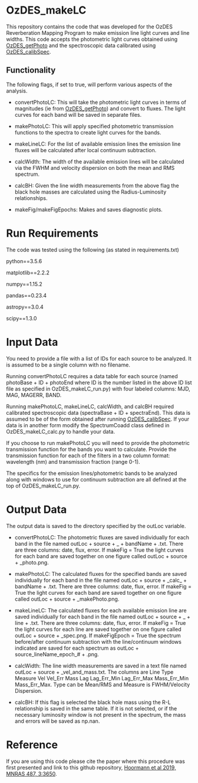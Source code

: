 # OzDES_makeLC
This repository contains the code that was developed for the OzDES
Reverberation Mapping Program to make emission line light curves and
line widths.  This code accepts the photometric light curves obtained
using [OzDES_getPhoto](https://github.com/jhoormann/OzDES_getPhoto) and
the spectroscopic data calibrated using
[OzDES_calibSpec](https://github.com/jhoormann/OzDES_calibSpec).

## Functionality
The following flags, if set to true, will perform various aspects of the
analysis.
* convertPhotoLC: This will take the photometric light curves in terms
of magnitudes (ie from
 [OzDES_getPhoto](https://github.com/jhoormann/OzDES_getPhoto)) and
 convert to fluxes.  The light curves for each band will be saved in
 separate files.

 * makePhotoLC: This will apply specified photometric transmission
 functions to the spectra to create light curves for the bands.

 * makeLineLC: For the list of available emission lines the emission
 line fluxes will be calculated after local continuum subtraction.

 * calcWidth:  The width of the available emission lines will be
 calculated via the FWHM and velocity dispersion on both the mean
 and RMS spectrum.

 * calcBH: Given the line width measurements from the above flag the
 black hole masses are calculated using the Radius-Luminosity
 relationships.

 * makeFig/makeFigEpochs:  Makes and saves diagnostic plots.

# Run Requirements
The code was tested using the following (as stated in requirements.txt)

python==3.5.6

matplotlib==2.2.2

numpy==1.15.2

pandas==0.23.4

astropy==3.0.4

scipy==1.3.0

# Input Data
You need to provide a file with a list of IDs for each source to be
analyzed.  It is assumed to be a single column with no filename.

Running convertPhotoLC requires a data table for each source (named
photoBase + ID + photoEnd where ID is the number listed in
the above ID list file as specified in OzDES_makeLC_run.py)
with four labeled columns: MJD, MAG, MAGERR, BAND.

Running makePhotoLC, makeLineLC, calcWidth, and calcBH required
calibrated spectroscopic data (spectraBase + ID + spectraEnd).  This
data is assumed to be of the form obtained after running
[OzDES_calibSpec](https://github.com/jhoormann/OzDES_calibSpec).  If
your data is in another form modify the SpectrumCoadd class defined in
OzDES_makeLC_calc.py to handle your data.

If you choose to run makePhotoLC you will need to provide the
photometric transmission function for the bands you want to calculate.
Provide the transmission function for each of the filters in a two
column format: wavelength (nm) and transmission fraction (range 0-1).

The specifics for the emission lines/photometric bands to be analyzed
along with windows to use for continuum subtraction are all defined at
the top of OzDES_makeLC_run.py.

# Output Data
The output data is saved to the directory specified by the outLoc
variable.

 * convertPhotoLC: The photometric fluxes are saved individually for
 each band in the file named outLoc + source + _ + bandName + .txt.
 There are three columns: date, flux, error.  If makeFig = True the
 light curves for each band are saved together on one figure called
 outLoc + source + _photo.png.

 * makePhotoLC: The calculated fluxes for the specified bands are saved
 individually for  each band in the file named
 outLoc + source + \_calc\_ + bandName + .txt.  There are three columns:
 date, flux, error.  If makeFig = True the light curves for each
 band are saved together on one figure called
 outLoc + source + _makePhoto.png.

 * makeLineLC: The calculated fluxes for each available emission line
 are saved individually for  each band in the file named
 outLoc + source + _ + line + .txt.  There are three columns:
 date, flux, error.  If makeFig = True the light curves for each
 line are saved together on one figure called
outLoc + source + _spec.png. If makeFigEpoch = True the spectrum
before/after continuum subtraction with the line/continuum windows
indicated are saved for each spectrum as
outLoc + source\_lineName\_epoch\_# + .png.

 * calcWidth: The line width measurements are saved in a text file named
 outLoc + source + \_vel\_and\_mass.txt.  The columns are
 Line Type Measure Vel Vel_Err Mass Lag Lag_Err_Min Lag_Err_Max
 Mass_Err_Min Mass_Err_Max.  Type can be Mean/RMS and Measure is
 FWHM/Velocity Dispersion.

 * calcBH:  If this flag is selected the black hole mass using the R-L
 relationship is saved in the same table.  If it is not selected, or if
 the necessary luminosity window is not present in the spectrum,
 the mass and errors will be saved as np.nan.

# Reference
If you are using this code please cite the paper where this procedure
was first presented and link to this github repository,
[Hoormann et al 2019, MNRAS 487, 3:3650](https://ui.adsabs.harvard.edu/abs/2019MNRAS.487.3650H/abstract).
